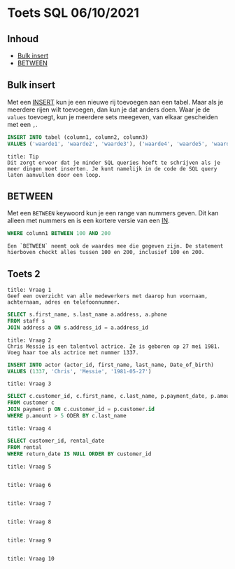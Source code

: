 # Toets SQL 06/10/2021

## Inhoud

- [Bulk insert](#Bulk%20insert)
- [BETWEEN](#BETWEEN)

## Bulk insert

Met een [INSERT](../week38/SQL-2021-09-22-H.md#INSERT) kun je een nieuwe rij toevoegen aan een tabel. Maar als je meerdere rijen wilt toevoegen, dan kun je dat anders doen. Waar je de `values` toevoegt, kun je meerdere sets meegeven, van elkaar gescheiden met een `,`.

```sql
INSERT INTO tabel (column1, column2, column3)
VALUES ('waarde1', 'waarde2', 'waarde3'), ('waarde4', 'waarde5', 'waarde6')
```

```ad-info
title: Tip
Dit zorgt ervoor dat je minder SQL queries hoeft te schrijven als je meer dingen moet inserten. Je kunt namelijk in de code de SQL query laten aanvullen door een loop.
```

## BETWEEN

Met een `BETWEEN` keywoord kun je een range van nummers geven. Dit kan alleen met nummers en is een kortere versie van een [IN](../week39/SQL-2021-09-30-H.md#IN).

```sql
WHERE column1 BETWEEN 100 AND 200
```

```ad-info
Een `BETWEEN` neemt ook de waardes mee die gegeven zijn. De statement hierboven checkt alles tussen 100 en 200, inclusief 100 en 200.
```

## Toets 2

```ad-quote
title: Vraag 1
Geef een overzicht van alle medewerkers met daarop hun voornaam, achternaam, adres en telefoonnummer.
```

```sql
SELECT s.first_name, s.last_name a.address, a.phone
FROM staff s
JOIN address a ON s.address_id = a.address_id
```

```ad-quote
title: Vraag 2
Chris Messie is een talentvol actrice. Ze is geboren op 27 mei 1981. Voeg haar toe als actrice met nummer 1337.
```

```sql
INSERT INTO actor (actor_id, first_name, last_name, Date_of_birth)
VALUES (1337, 'Chris', 'Messie', '1981-05-27')
```

```ad-quote
title: Vraag 3

```

```sql
SELECT c.customer_id, c.first_name, c.last_name, p.payment_date, p.amount
FROM customer c
JOIN payment p ON c.customer_id = p.customer.id
WHERE p.amount > 5 ODER BY c.last_name
```

```ad-quote
title: Vraag 4

```

```sql
SELECT customer_id, rental_date
FROM rental
WHERE return_date IS NULL ORDER BY customer_id
```

```ad-quote
title: Vraag 5

```

```sql

```

```ad-quote
title: Vraag 6

```

```sql

```

```ad-quote
title: Vraag 7

```

```sql

```

```ad-quote
title: Vraag 8

```

```sql

```

```ad-quote
title: Vraag 9

```

```sql

```

```ad-quote
title: Vraag 10

```

```sql

```